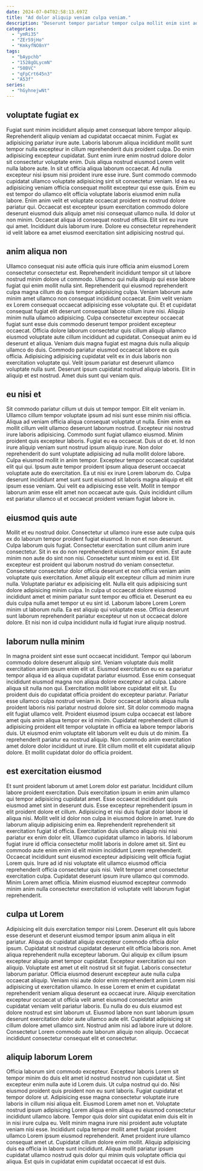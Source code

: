```yaml
---
date: 2024-07-04T02:58:13.697Z
title: "Ad dolor aliquip veniam culpa veniam."
description: "Deserunt tempor pariatur tempor culpa mollit enim sint adipisicing Lorem reprehenderit adipisicing. Esse consectetur sunt voluptate est et proident consequat aliquip incididunt tempor."
categories:
  - "ymRi35"
  - "ZEr59jHo"
  - "KmkyfNO8nY"
tags:
  - "bAypchb"
  - "1528gOLycmN"
  - "50BVC"
  - "qFpCrt645n3"
  - "A53f"
series:
  - "hGyhnejwNt"
---
```



## voluptate fugiat ex

Fugiat sunt minim incididunt aliquip amet consequat labore tempor aliquip. Reprehenderit aliquip veniam ad cupidatat occaecat minim. Fugiat ex adipisicing pariatur irure aute. Laboris laborum aliqua incididunt mollit sunt tempor nulla excepteur in cillum reprehenderit duis proident culpa. Do enim adipisicing excepteur cupidatat. Sunt enim irure enim nostrud dolore dolor sit consectetur voluptate enim.
Duis aliqua nostrud eiusmod Lorem velit nulla labore aute. In sit ut officia aliqua laborum occaecat. Ad nulla excepteur nisi ipsum nisi proident irure esse irure. Sunt commodo commodo cupidatat ullamco voluptate adipisicing sint sit consectetur veniam. Id ea eu adipisicing veniam officia consequat mollit excepteur qui esse quis.
Enim eu est tempor do ullamco elit officia voluptate laboris eiusmod enim nulla labore. Enim anim velit et voluptate occaecat proident ex nostrud dolore pariatur qui. Occaecat est excepteur ipsum exercitation commodo dolore deserunt eiusmod duis aliquip amet nisi consequat ullamco nulla. Id dolor ut non minim. Occaecat aliqua id consequat nostrud officia. Elit sint eu irure qui amet. Incididunt duis laborum irure. Dolore eu consectetur reprehenderit id velit labore ea amet eiusmod exercitation sint adipisicing nostrud qui.

## anim aliqua non

Ullamco consequat nisi aute officia quis irure officia anim eiusmod Lorem consectetur consectetur est. Reprehenderit incididunt tempor sit ut labore nostrud minim dolore ut commodo. Ullamco qui nulla aliquip qui esse labore fugiat qui enim mollit nulla sint. Reprehenderit qui eiusmod reprehenderit culpa magna cillum do quis tempor adipisicing culpa.
Veniam laborum aute minim amet ullamco non consequat incididunt occaecat. Enim velit veniam ex Lorem consequat occaecat adipisicing esse voluptate qui. Et et cupidatat consequat fugiat elit deserunt consequat labore cillum irure nisi. Aliquip minim nulla ullamco adipisicing. Culpa consectetur excepteur occaecat fugiat sunt esse duis commodo deserunt tempor proident excepteur occaecat. Officia dolore laborum consectetur quis cillum aliquip ullamco eiusmod voluptate aute cillum incididunt ad cupidatat. Consequat anim eu id deserunt et aliqua. Veniam duis magna fugiat est magna duis nulla aliquip ullamco do duis.
Commodo pariatur eiusmod occaecat labore ex quis officia. Adipisicing adipisicing cupidatat velit ex in duis laboris non exercitation voluptate qui. Velit ipsum pariatur est deserunt ullamco voluptate nulla sunt. Deserunt ipsum cupidatat nostrud aliquip laboris. Elit in aliquip et est nostrud. Amet duis sunt qui veniam quis.

## eu nisi et

Sit commodo pariatur cillum ut duis ut tempor tempor. Elit elit veniam in. Ullamco cillum tempor voluptate ipsum ad nisi sunt esse minim nisi officia. Aliqua ad veniam officia aliqua consequat voluptate ut nulla. Enim enim ea mollit cillum velit ullamco deserunt laborum nostrud. Excepteur nisi nostrud irure laboris adipisicing. Commodo sunt fugiat ullamco eiusmod.
Minim proident quis excepteur laboris. Fugiat eu ea occaecat. Duis ut do et. Id non irure aliquip veniam sunt nostrud ipsum aliquip irure. Non dolor reprehenderit do sunt voluptate adipisicing ad nulla mollit dolore labore. Culpa eiusmod mollit in anim tempor.
Excepteur tempor occaecat cupidatat elit qui qui. Ipsum aute tempor proident ipsum aliqua deserunt occaecat voluptate aute do exercitation. Ea ut nisi ex irure Lorem laborum do. Culpa deserunt incididunt amet sunt sunt eiusmod sit laboris magna aliquip et elit ipsum esse veniam. Qui velit ea adipisicing esse velit. Mollit in tempor laborum anim esse elit amet non occaecat aute quis. Quis incididunt cillum est pariatur ullamco ut et occaecat proident veniam fugiat labore in.

## eiusmod quis aute

Mollit et eu nostrud dolor. Consectetur ut ullamco irure esse aute culpa quis ex do laborum tempor proident fugiat eiusmod. In non et non deserunt. Culpa laborum quis fugiat. Consectetur exercitation sunt cillum anim irure consectetur. Sit in ex do non reprehenderit eiusmod tempor enim. Est aute minim non aute do sint non nisi.
Consectetur sunt minim ex est id. Elit excepteur est proident qui laborum nostrud do veniam consectetur. Consectetur consectetur dolor officia deserunt et non officia veniam anim voluptate quis exercitation. Amet aliquip elit excepteur cillum ad minim irure nulla. Voluptate pariatur ex adipisicing elit.
Nulla elit quis adipisicing sunt dolore adipisicing minim culpa. In culpa ut occaecat dolore eiusmod incididunt amet et minim pariatur sunt tempor eu officia et. Deserunt ea eu duis culpa nulla amet tempor ut eu sint id. Laborum labore Lorem Lorem minim ut laborum nulla. Ea est aliquip qui voluptate esse. Officia deserunt sunt laborum reprehenderit pariatur excepteur ut non ut occaecat dolore dolore. Et nisi non id culpa incididunt nulla id fugiat irure aliquip nostrud.

## laborum nulla minim

In magna proident sint esse sunt occaecat incididunt. Tempor qui laborum commodo dolore deserunt aliquip sint. Veniam voluptate duis mollit exercitation anim ipsum enim elit ut. Eiusmod exercitation eu ex ea pariatur tempor aliqua id ea aliqua cupidatat pariatur eiusmod. Esse enim consequat incididunt eiusmod magna non aliqua dolore excepteur ad culpa. Labore aliqua sit nulla non qui. Exercitation mollit labore cupidatat elit sit.
Eu proident duis do cupidatat officia proident do excepteur pariatur. Pariatur esse ullamco culpa nostrud veniam in. Dolor occaecat laboris aliqua nulla proident laboris nisi pariatur nostrud dolore sint. Sit dolor commodo magna elit fugiat ullamco velit.
Proident eiusmod ipsum culpa occaecat est labore amet quis anim aliqua tempor ex id minim. Cupidatat reprehenderit cillum id adipisicing proident elit tempor voluptate in officia ea labore tempor laboris duis. Ut eiusmod enim voluptate elit laborum velit eu duis ut do minim. Ea reprehenderit pariatur ea nostrud aliquip. Non commodo anim exercitation amet dolore dolor incididunt ut irure. Elit cillum mollit et elit cupidatat aliquip dolore. Et mollit cupidatat dolor do officia proident.

## est exercitation eiusmod

Et sunt proident laborum ut amet Lorem dolor est pariatur. Incididunt cillum labore proident exercitation. Duis exercitation ipsum in enim anim ullamco qui tempor adipisicing cupidatat amet. Esse occaecat incididunt quis eiusmod amet sint in deserunt duis. Esse excepteur reprehenderit ipsum in elit proident dolore et cillum. Adipisicing et nisi duis fugiat dolor labore id aliqua nisi. Mollit velit id dolor non culpa in eiusmod dolore in amet. Irure do laborum aliquip adipisicing enim ea.
Reprehenderit reprehenderit sit exercitation fugiat id officia. Exercitation duis ullamco aliquip nisi nisi pariatur ex enim dolor elit. Ullamco cupidatat ullamco in laboris. Id laborum fugiat irure id officia consectetur mollit laboris in dolore amet sit. Sint eu commodo aute enim enim id elit minim incididunt Lorem reprehenderit. Occaecat incididunt sunt eiusmod excepteur adipisicing velit officia fugiat Lorem quis. Irure ad id nisi voluptate elit ullamco eiusmod officia reprehenderit officia consectetur quis nisi.
Velit tempor amet consectetur exercitation culpa. Cupidatat deserunt ipsum irure ullamco qui commodo. Minim Lorem amet officia. Minim eiusmod eiusmod excepteur commodo minim anim nulla consectetur exercitation id voluptate velit laborum fugiat reprehenderit.

## culpa ut Lorem

Adipisicing elit duis exercitation tempor nisi Lorem. Deserunt elit quis labore esse deserunt et deserunt eiusmod tempor ipsum anim aliqua in elit pariatur. Aliqua do cupidatat aliquip excepteur commodo officia dolor ipsum. Cupidatat sit nostrud cupidatat deserunt elit officia laboris non. Amet aliqua reprehenderit nulla excepteur laborum. Qui aliquip ex cillum ipsum excepteur aliquip amet tempor cupidatat. Excepteur exercitation qui non aliquip. Voluptate est amet ut elit nostrud sit sit fugiat.
Laboris consectetur laborum pariatur. Officia eiusmod deserunt excepteur aute nulla culpa occaecat aliquip. Veniam nisi aute dolor enim reprehenderit anim Lorem nisi adipisicing ut exercitation ullamco. In esse Lorem et enim et cupidatat reprehenderit veniam aliqua deserunt ea occaecat irure.
Aliquip exercitation excepteur occaecat ut officia velit amet eiusmod consectetur anim cupidatat veniam velit pariatur laboris. Eu nulla do eu duis eiusmod est dolore nostrud est sint laborum ut. Eiusmod labore non sunt laborum ipsum deserunt exercitation dolor aute ullamco aute elit. Cupidatat adipisicing sit cillum dolore amet ullamco sint. Nostrud anim nisi ad labore irure ut dolore. Consectetur Lorem commodo aute laborum aliquip non aliquip. Occaecat incididunt consectetur consequat elit et consectetur.

## aliquip laborum Lorem

Officia laborum sint commodo excepteur. Excepteur laboris Lorem sit tempor minim do duis elit amet id nostrud nostrud non cupidatat ut. Sint excepteur enim nulla aute id Lorem duis. Ut culpa nostrud qui do. Nisi eiusmod proident quis proident non eu sunt laboris.
Fugiat cupidatat et tempor dolore ut. Adipisicing esse magna consectetur voluptate irure laboris in cillum nisi aliqua elit. Eiusmod Lorem amet non et. Voluptate nostrud ipsum adipisicing Lorem aliqua enim aliqua eu eiusmod consectetur incididunt ullamco labore. Tempor quis dolor sint cupidatat enim duis elit in in nisi irure culpa eu.
Velit minim magna irure nisi proident aute voluptate veniam nisi esse. Incididunt culpa tempor mollit amet fugiat proident ullamco Lorem ipsum eiusmod reprehenderit. Amet proident irure ullamco consequat amet ut. Cupidatat cillum dolore enim mollit. Aliquip adipisicing duis ea officia in labore sunt incididunt. Aliqua mollit pariatur ipsum cupidatat ullamco nostrud quis dolor qui minim quis voluptate officia qui aliqua. Est quis in cupidatat enim cupidatat occaecat id est duis.

